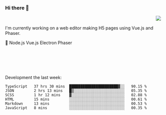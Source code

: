 ### Hi there 👋

<img align="right" src="https://github-readme-stats.vercel.app/api?username=jasonpanggo"/>

<br>
<p align="left">
I'm currently working on a web editor making H5 pages using Vue.js and Phaser.
</p>
<p align="left">
📖 Node.js Vue.js Electron Phaser
</p>
<br>
<br>
<br>
<br>

Development the last week:
<!--START_SECTION:waka-->

```text
TypeScript   37 hrs 30 mins  ██████████████████████▓░░   90.15 %
JSON         2 hrs 13 mins   █▒░░░░░░░░░░░░░░░░░░░░░░░   05.35 %
SCSS         1 hr 12 mins    ▓░░░░░░░░░░░░░░░░░░░░░░░░   02.88 %
HTML         15 mins         ░░░░░░░░░░░░░░░░░░░░░░░░░   00.61 %
Markdown     13 mins         ░░░░░░░░░░░░░░░░░░░░░░░░░   00.53 %
JavaScript   8 mins          ░░░░░░░░░░░░░░░░░░░░░░░░░   00.35 %
```

<!--END_SECTION:waka-->

<!--
**JASONPANGGO/jasonpanggo** is a ✨ _special_ ✨ repository because its `README.md` (this file) appears on your GitHub profile.

Here are some ideas to get you started:

- 🔭 I’m currently working on ...
- 🌱 I’m currently learning ...
- 👯 I’m looking to collaborate on ...
- 🤔 I’m looking for help with ...
- 💬 Ask me about ...
- 📫 How to reach me: ...
- 😄 Pronouns: ...
- ⚡ Fun fact: ...
-->
